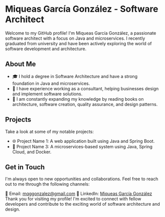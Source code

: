 # Miqueas García González - Software Architect 
Welcome to my GitHub profile! I'm Miqueas García González, a passionate software architect with a focus on Java and microservices. I recently graduated from university and have been actively exploring the world of software development and architecture.

## About Me

- 🎓 I hold a degree in Software Architecture and have a strong foundation in Java and microservices.
- 💼 I have experience working as a consultant, helping businesses design and implement software solutions.
- 🌱 I am constantly expanding my knowledge by reading books on architecture, software creation, quality assurance, and design patterns.

## Projects
Take a look at some of my notable projects:

- 🌐 Project Name 1: A web application built using Java and Spring Boot.
- 🚀 Project Name 3: A microservices-based system using Java, Spring Cloud, and Docker.

## Get in Touch
I'm always open to new opportunities and collaborations. Feel free to reach out to me through the following channels:

📧 Email: mqggonzalez@gmail.com
💼 LinkedIn: [Miqueas García González](https://www.linkedin.com/in/miqueasgg/)
Thank you for visiting my profile! I'm excited to connect with fellow developers and contribute to the exciting world of software architecture and design.

<!--
**Sozhia/Sozhia** is a ✨ _special_ ✨ repository because its `README.md` (this file) appears on your GitHub profile.

Here are some ideas to get you started:

- 🔭 I’m currently working on ...
- 🌱 I’m currently learning ...
- 👯 I’m looking to collaborate on ...
- 🤔 I’m looking for help with ...
- 💬 Ask me about ...
- 📫 How to reach me: ...
- 😄 Pronouns: ...
- ⚡ Fun fact: ...
-->
